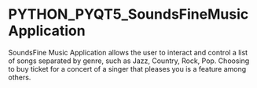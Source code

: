 # PYTHON_PYQT5_SoundsFineMusicApplication
SoundsFine Music Application allows the user to interact and control a list of songs separated by genre, such as Jazz, Country, Rock, Pop. Choosing to buy ticket for a concert of a singer that pleases you is a feature among others.
